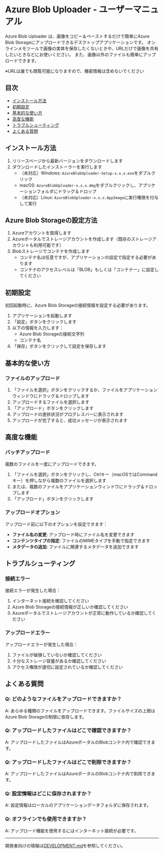 # Azure Blob Uploader - ユーザーマニュアル

Azure Blob Uploader は、画像をコピー＆ペーストするだけで簡単にAzure Blob Storageにアップロードできるデスクトップアプリケーションです。
オンラインメモツールで画像の実体を保存したくないときや、URLだけで画像を共有したいときなどにお使いください。
また、画像以外のファイルも簡単にアップロードできます。

※URLは誰でも閲覧可能になりますので、機密情報は含めないでください

## 目次

- [インストール方法](#インストール方法)
- [初期設定](#初期設定)
- [基本的な使い方](#基本的な使い方)
- [高度な機能](#高度な機能)
- [トラブルシューティング](#トラブルシューティング)
- [よくある質問](#よくある質問)

## インストール方法

1. リリースページから最新バージョンをダウンロードします
2. ダウンロードしたインストーラーを実行します
   - （未対応）Windows: `AzureBlobUploader-Setup-x.x.x.exe`をダブルクリック
   - macOS: `AzureBlobUploader-x.x.x.dmg`をダブルクリックし、アプリケーションフォルダにドラッグ＆ドロップ
   - （未対応）Linux: `AzureBlobUploader-x.x.x.AppImage`に実行権限を付与して実行

## Azure Blob Storageの設定方法
1. Azureアカウントを取得します
2. Azureポータルでストレージアカウントを作成します（既存のストレージアカウントも利用可能です）
2. Blobストレージでコンテナを作成します
    - コンテナ名は任意ですが、アプリケーションの設定で指定する必要があります
    - コンテナのアクセスレベルは「BLOB」もしくは「コンテナー」に設定してください

## 初期設定

初回起動時に、Azure Blob Storageの接続情報を設定する必要があります。

1. アプリケーションを起動します
2. 「設定」ボタンをクリックします
3. 以下の情報を入力します：
   - Azure Blob Storageの接続文字列
   - コンテナ名
4. 「保存」ボタンをクリックして設定を保存します

    
## 基本的な使い方

### ファイルのアップロード

1. 「ファイルを選択」ボタンをクリックするか、ファイルをアプリケーションウィンドウにドラッグ＆ドロップします
2. アップロードするファイルを選択します
3. 「アップロード」ボタンをクリックします
4. アップロードの進捗状況がプログレスバーに表示されます
5. アップロードが完了すると、成功メッセージが表示されます

## 高度な機能

### バッチアップロード

複数のファイルを一度にアップロードできます。

1. 「ファイルを選択」ボタンをクリックし、Ctrlキー（macOSではCommandキー）を押しながら複数のファイルを選択します
2. または、複数のファイルをアプリケーションウィンドウにドラッグ＆ドロップします
3. 「アップロード」ボタンをクリックします

### アップロードオプション

アップロード前に以下のオプションを設定できます：

- **ファイル名の変更**: アップロード時にファイル名を変更できます
- **コンテンツタイプの指定**: ファイルのMIMEタイプを手動で指定できます
- **メタデータの追加**: ファイルに関連するメタデータを追加できます

## トラブルシューティング

### 接続エラー

接続エラーが発生した場合：

1. インターネット接続を確認してください
2. Azure Blob Storageの接続情報が正しいか確認してください
3. Azureポータルでストレージアカウントが正常に動作しているか確認してください

### アップロードエラー

アップロードエラーが発生した場合：

1. ファイルが破損していないか確認してください
2. 十分なストレージ容量があるか確認してください
3. アクセス権限が適切に設定されているか確認してください

## よくある質問

### Q: どのようなファイルをアップロードできますか？
A: あらゆる種類のファイルをアップロードできます。ファイルサイズの上限はAzure Blob Storageの制限に依存します。

### Q: アップロードしたファイルはどこで確認できますか？
A: アップロードしたファイルはAzureポータルのBlobコンテナ内で確認できます。

### Q: アップロードしたファイルはどこで削除できますか？
A: アップロードしたファイルはAzureポータルのBlobコンテナ内で削除できます。

### Q: 設定情報はどこに保存されますか？
A: 設定情報はローカルのアプリケーションデータフォルダに保存されます。

### Q: オフラインでも使用できますか？
A: アップロード機能を使用するにはインターネット接続が必要です。

---

開発者向けの情報は[DEVELOPMENT.md](./DEVELOPMENT.md)を参照してください。
